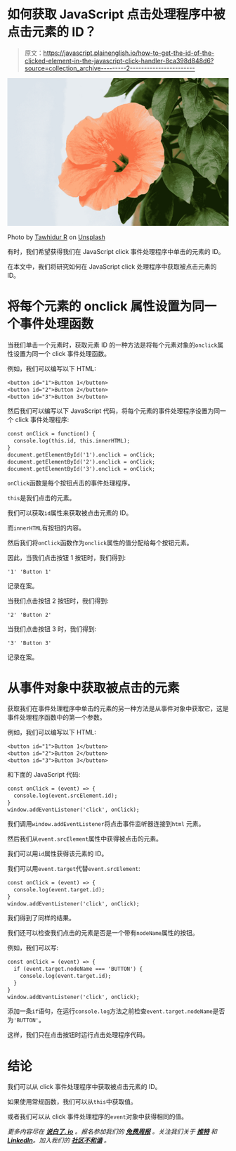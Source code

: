# 如何获取 JavaScript 点击处理程序中被点击元素的 ID？

> 原文：<https://javascript.plainenglish.io/how-to-get-the-id-of-the-clicked-element-in-the-javascript-click-handler-8ca398d848d6?source=collection_archive---------2----------------------->

![](img/dc445a1d7c3fbf737a10471c10b338da.png)

Photo by [Tawhidur R](https://unsplash.com/@abscondet?utm_source=medium&utm_medium=referral) on [Unsplash](https://unsplash.com?utm_source=medium&utm_medium=referral)

有时，我们希望获得我们在 JavaScript click 事件处理程序中单击的元素的 ID。

在本文中，我们将研究如何在 JavaScript click 处理程序中获取被点击元素的 ID。

# 将每个元素的 onclick 属性设置为同一个事件处理函数

当我们单击一个元素时，获取元素 ID 的一种方法是将每个元素对象的`onclick`属性设置为同一个 click 事件处理函数。

例如，我们可以编写以下 HTML:

```
<button id="1">Button 1</button>
<button id="2">Button 2</button>
<button id="3">Button 3</button>
```

然后我们可以编写以下 JavaScript 代码，将每个元素的事件处理程序设置为同一个 click 事件处理程序:

```
const onClick = function() {
  console.log(this.id, this.innerHTML);
}
document.getElementById('1').onclick = onClick;
document.getElementById('2').onclick = onClick;
document.getElementById('3').onclick = onClick;
```

`onClick`函数是每个按钮点击的事件处理程序。

`this`是我们点击的元素。

我们可以获取`id`属性来获取被点击元素的 ID。

而`innerHTML`有按钮的内容。

然后我们将`onClick`函数作为`onclick`属性的值分配给每个按钮元素。

因此，当我们点击按钮 1 按钮时，我们得到:

```
'1' 'Button 1'
```

记录在案。

当我们点击按钮 2 按钮时，我们得到:

```
'2' 'Button 2'
```

当我们点击按钮 3 时，我们得到:

```
'3' 'Button 3'
```

记录在案。

# 从事件对象中获取被点击的元素

获取我们在事件处理程序中单击的元素的另一种方法是从事件对象中获取它，这是事件处理程序函数中的第一个参数。

例如，我们可以编写以下 HTML:

```
<button id="1">Button 1</button>
<button id="2">Button 2</button>
<button id="3">Button 3</button>
```

和下面的 JavaScript 代码:

```
const onClick = (event) => {
  console.log(event.srcElement.id);
}
window.addEventListener('click', onClick);
```

我们调用`window.addEventListener`将点击事件监听器连接到`html` 元素。

然后我们从`event.srcElement`属性中获得被点击的元素。

我们可以用`id`属性获得该元素的 ID。

我们可以用`event.target`代替`event.srcElement`:

```
const onClick = (event) => {
  console.log(event.target.id);
}
window.addEventListener('click', onClick);
```

我们得到了同样的结果。

我们还可以检查我们点击的元素是否是一个带有`nodeName`属性的按钮。

例如，我们可以写:

```
const onClick = (event) => {
  if (event.target.nodeName === 'BUTTON') {
    console.log(event.target.id);
  }
}
window.addEventListener('click', onClick);
```

添加一条`if`语句，在运行`console.log`方法之前检查`event.target.nodeName`是否为`'BUTTON'`。

这样，我们只在点击按钮时运行点击处理程序代码。

# 结论

我们可以从 click 事件处理程序中获取被点击元素的 ID。

如果使用常规函数，我们可以从`this`中获取值。

或者我们可以从 click 事件处理程序的`event`对象中获得相同的值。

*更多内容尽在* [***说白了. io***](https://plainenglish.io/) *。报名参加我们的* [***免费周报***](http://newsletter.plainenglish.io/) *。关注我们关于* [***推特***](https://twitter.com/inPlainEngHQ) *和*[***LinkedIn***](https://www.linkedin.com/company/inplainenglish/)*。加入我们的* [***社区不和谐***](https://discord.gg/GtDtUAvyhW) *。*